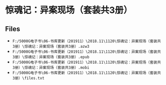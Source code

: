 # 惊魂记：异案现场（套装共3册）

## Files

- `F:/5000G电子书\06-书库更新（201911）\2018.11\1120\惊魂记：异案现场（套装共3册）\惊魂记：异案现场（套装共3册）.azw3`
- `F:/5000G电子书\06-书库更新（201911）\2018.11\1120\惊魂记：异案现场（套装共3册）\惊魂记：异案现场（套装共3册）.epub`
- `F:/5000G电子书\06-书库更新（201911）\2018.11\1120\惊魂记：异案现场（套装共3册）\惊魂记：异案现场（套装共3册）.mobi`
- `F:/5000G电子书\06-书库更新（201911）\2018.11\1120\惊魂记：异案现场（套装共3册）\files.txt`
